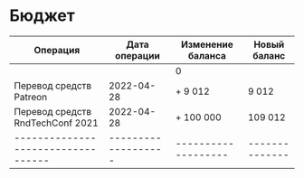 # Бюджет

| Операция                         | Дата операции     | Изменение баланса | Новый баланс |
|----------------------------------|-------------------|-------------------|--------------|
|                                  |                   | 0                 |              |
| Перевод средств Patreon          | 2022-04-28        | + 9 012           | 9 012        |
| Перевод средств RndTechConf 2021 | 2022-04-28        | + 100 000         | 109 012      |
|----------------------------------|-------------------|-------------------|--------------|